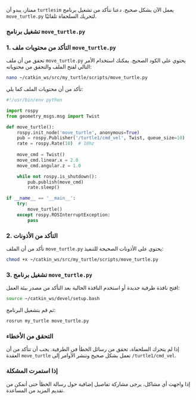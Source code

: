 ممتاز، يبدو أن `turtlesim` يعمل الآن بشكل صحيح. دعنا نتأكد من تشغيل برنامج `move_turtle.py` لتحريك السلحفاة تلقائيًا.

### تشغيل برنامج `move_turtle.py`

### 1. التأكد من محتويات ملف `move_turtle.py`

تحقق من أن ملف `move_turtle.py` يحتوي على الكود الصحيح. يمكنك استخدام الأمر التالي لفتح الملف والتحقق من محتوياته:
```sh
nano ~/catkin_ws/src/my_turtle/scripts/move_turtle.py
```

تأكد من أن محتويات الملف كما يلي:
```python
#!/usr/bin/env python

import rospy
from geometry_msgs.msg import Twist

def move_turtle():
    rospy.init_node('move_turtle', anonymous=True)
    pub = rospy.Publisher('/turtle1/cmd_vel', Twist, queue_size=10)
    rate = rospy.Rate(10)  # 10hz
    
    move_cmd = Twist()
    move_cmd.linear.x = 2.0
    move_cmd.angular.z = 1.0

    while not rospy.is_shutdown():
        pub.publish(move_cmd)
        rate.sleep()

if __name__ == '__main__':
    try:
        move_turtle()
    except rospy.ROSInterruptException:
        pass
```

### 2. التأكد من الأذونات

تأكد من أن الملف `move_turtle.py` يحتوي على الأذونات الصحيحة للتنفيذ:
```sh
chmod +x ~/catkin_ws/src/my_turtle/scripts/move_turtle.py
```

### 3. تشغيل برنامج `move_turtle.py`

افتح نافذة طرفية جديدة أو استخدم النافذة الحالية بعد التأكد من مصدر بيئة العمل:
```sh
source ~/catkin_ws/devel/setup.bash
```

ثم قم بتشغيل البرنامج:
```sh
rosrun my_turtle move_turtle.py
```

### التحقق من الأخطاء

إذا لم يتحرك السلحفاة، تحقق من رسائل الخطأ في الطرفية. يجب أن تتأكد من أن العقدة `move_turtle` تعمل بشكل صحيح وتنشر الأوامر إلى `/turtle1/cmd_vel`.

### إذا استمرت المشكلة

إذا واجهت أي مشاكل، يرجى مشاركة تفاصيل إضافية حول رسالة الخطأ حتى أتمكن من تقديم المزيد من المساعدة.
